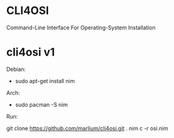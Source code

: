 # CLI4OSI
Command-Line Interface For Operating-System Installation

# cli4osi v1 

Debian:

 - sudo apt-get install nim

Arch:

 - sudo pacman -S nim


Run:

  git clone https://github.com/marlium/cli4osi.git .
  nim c -r osi.nim
